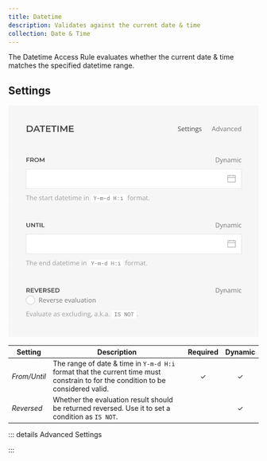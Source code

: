 ```yaml
---
title: Datetime
description: Validates against the current date & time
collection: Date & Time
---
```


<!--@include: ./_partials/intro-->

The Datetime Access Rule evaluates whether the current date & time matches the specified datetime range.

## Settings

![Datetime Access Rule](../assets/rules/rule-datetime.webp)

| Setting | Description | Required | Dynamic |
| --- | --- | :---: | :---: |
| *From/Until* | The range of date & time in `Y-m-d H:i` format that the current time must constrain to for the condition to be considered valid. | &#x2713; | &#x2713; |
| *Reversed* | Whether the evaluation result should be returned reversed. Use it to set a condition as `IS NOT`. | | &#x2713; |

::: details Advanced Settings

<!--@include: ./_partials/advanced-settings-->

:::

